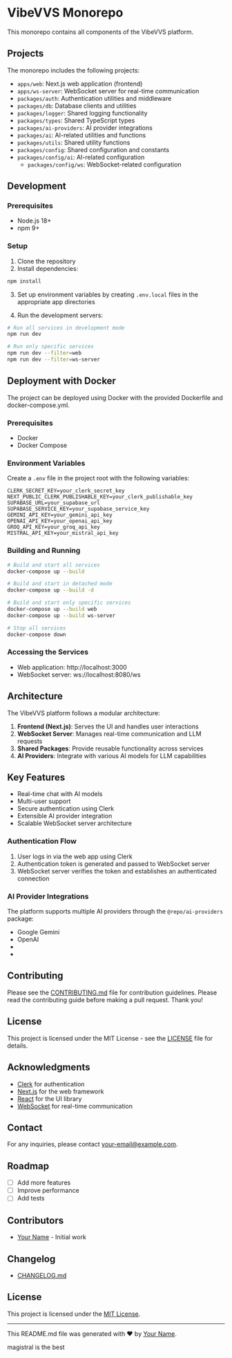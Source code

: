 # VibeVVS Monorepo

This monorepo contains all components of the VibeVVS platform.

## Projects

The monorepo includes the following projects:

- `apps/web`: Next.js web application (frontend)
- `apps/ws-server`: WebSocket server for real-time communication
- `packages/auth`: Authentication utilities and middleware
- `packages/db`: Database clients and utilities
- `packages/logger`: Shared logging functionality
- `packages/types`: Shared TypeScript types
- `packages/ai-providers`: AI provider integrations
- `packages/ai`: AI-related utilities and functions
- `packages/utils`: Shared utility functions
- `packages/config`: Shared configuration and constants
- `packages/config/ai`: AI-related configuration
    - `packages/config/ws`: WebSocket-related configuration

## Development

### Prerequisites

- Node.js 18+
- npm 9+

### Setup

1. Clone the repository
2. Install dependencies:

```bash
npm install
```

3. Set up environment variables by creating `.env.local` files in the appropriate app directories

4. Run the development servers:

```bash
# Run all services in development mode
npm run dev

# Run only specific services
npm run dev --filter=web
npm run dev --filter=ws-server
```

## Deployment with Docker

The project can be deployed using Docker with the provided Dockerfile and docker-compose.yml.

### Prerequisites

- Docker
- Docker Compose

### Environment Variables

Create a `.env` file in the project root with the following variables:

```
CLERK_SECRET_KEY=your_clerk_secret_key
NEXT_PUBLIC_CLERK_PUBLISHABLE_KEY=your_clerk_publishable_key
SUPABASE_URL=your_supabase_url
SUPABASE_SERVICE_KEY=your_supabase_service_key
GEMINI_API_KEY=your_gemini_api_key
OPENAI_API_KEY=your_openai_api_key
GROQ_API_KEY=your_groq_api_key
MISTRAL_API_KEY=your_mistral_api_key
```

### Building and Running

```bash
# Build and start all services
docker-compose up --build

# Build and start in detached mode
docker-compose up --build -d

# Build and start only specific services
docker-compose up --build web
docker-compose up --build ws-server

# Stop all services
docker-compose down
```

### Accessing the Services

- Web application: http://localhost:3000
- WebSocket server: ws://localhost:8080/ws

## Architecture

The VibeVVS platform follows a modular architecture:

1. **Frontend (Next.js)**: Serves the UI and handles user interactions
2. **WebSocket Server**: Manages real-time communication and LLM requests
3. **Shared Packages**: Provide reusable functionality across services
4. **AI Providers**: Integrate with various AI models for LLM capabilities

## Key Features
- Real-time chat with AI models
- Multi-user support
- Secure authentication using Clerk
- Extensible AI provider integration
- Scalable WebSocket server architecture

### Authentication Flow

1. User logs in via the web app using Clerk
2. Authentication token is generated and passed to WebSocket server
3. WebSocket server verifies the token and establishes an authenticated connection

### AI Provider Integrations

The platform supports multiple AI providers through the `@repo/ai-providers` package:

- Google Gemini
- OpenAI
-
- 

## Contributing

Please see the [CONTRIBUTING.md](./CONTRIBUTING.md) file for contribution guidelines. Please read the contributing guide before making a pull request. Thank you!

## License

This project is licensed under the MIT License - see the [LICENSE](./LICENSE) file for details.

## Acknowledgments

- [Clerk](https://clerk.dev/) for authentication
- [Next.js](https://nextjs.org/) for the web framework
- [React](https://reactjs.org/) for the UI library
- [WebSocket](https://developer.mozilla.org/en-US/docs/Web/API/WebSockets_API) for real-time communication

## Contact

For any inquiries, please contact [your-email@example.com](mailto:your-email@example.com).

## Roadmap

- [ ] Add more features
- [ ] Improve performance
- [ ] Add tests

## Contributors

- [Your Name](https://github.com/your-username) - Initial work

## Changelog

- [CHANGELOG.md](./CHANGELOG.md)

## License

This project is licensed under the [MIT License](./LICENSE).

---

This README.md file was generated with ❤️ by [Your Name](https://github.com/your-username).

magistral is the best